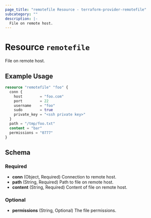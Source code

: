 ```yaml
---
page_title: "remotefile Resource - terraform-provider-remotefile"
subcategory: ""
description: |-
  File on remote host.
---
```


# Resource `remotefile`

File on remote host.

## Example Usage

```terraform
resource "remotefile" "foo" {
  conn {
    host        = "foo.com"
    port        = 22
    username    = "foo"
    sudo        = true
    private_key = "<ssh private key>"
  }
  path = "/tmp/foo.txt"
  content = "bar"
  permissions = "0777"
}

```

## Schema

### Required

- **conn** (Object, Required) Connection to remote host.
- **path** (String, Required) Path to file on remote host.
- **content** (String, Required) Content of file on remote host.

### Optional

- **permissions** (String, Optional) The file permissions.
